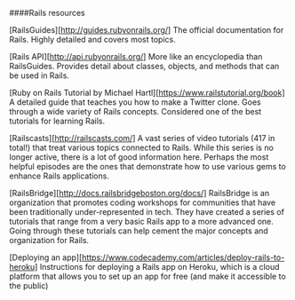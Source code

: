 ####Rails resources

[RailsGuides][http://guides.rubyonrails.org/]
The official documentation for Rails. Highly detailed and covers most topics.

[Rails API][http://api.rubyonrails.org/]
More like an encyclopedia than RailsGuides. Provides detail about classes, objects, and methods that can be used in Rails.

[Ruby on Rails Tutorial by Michael Hartl][https://www.railstutorial.org/book]
A detailed guide that teaches you how to make a Twitter clone. Goes through a wide variety of Rails concepts. Considered one of the best tutorials for learning Rails.

[Railscasts][http://railscasts.com/]
A vast series of video tutorials (417 in total!) that treat various topics connected to Rails. While this series is no longer active, there is a lot of good information here. Perhaps the most helpful episodes are the ones that demonstrate how to use various gems to enhance Rails applications.

[RailsBridge][http://docs.railsbridgeboston.org/docs/]
RailsBridge is an organization that promotes coding workshops for communities that have been traditionally under-represented in tech. They have created a series of tutorials that range from a very basic Rails app to a more advanced one. Going through these tutorials can help cement the major concepts and organization for Rails.

[Deploying an app][https://www.codecademy.com/articles/deploy-rails-to-heroku]
Instructions for deploying a Rails app on Heroku, which is a cloud platform that allows you to set up an app for free (and make it accessible to the public)
